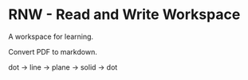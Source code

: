 # RNW - Read and Write Workspace

A workspace for learning.

Convert PDF to markdown.

dot -> line -> plane -> solid -> dot